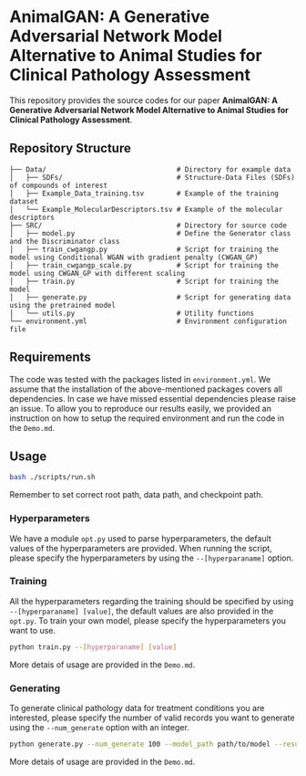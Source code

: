 # AnimalGAN: A Generative Adversarial Network Model Alternative to Animal Studies for Clinical Pathology Assessment
This repository provides the source codes for our paper **AnimalGAN: A Generative Adversarial Network Model Alternative to Animal Studies for Clinical Pathology Assessment**.

## Repository Structure
    ├── Data/                                # Directory for example data
    │   ├── SDFs/                            # Structure-Data Files (SDFs) of compounds of interest
    │   ├── Example_Data_training.tsv        # Example of the training dataset
    │   └── Example_MolecularDescriptors.tsv # Example of the molecular descriptors
    ├── SRC/                                 # Directory for source code
    │   ├── model.py                         # Define the Generator class and the Discriminator class
    │   ├── train_cwgangp.py                 # Script for training the model using Conditional WGAN with gradient penalty (CWGAN_GP)
    │   ├── train_cwgangp_scale.py           # Script for training the model using CWGAN_GP with different scaling
    │   ├── train.py                         # Script for training the model
    │   ├── generate.py                      # Script for generating data using the pretrained model
    │   └── utils.py                         # Utility functions
    └── environment.yml                      # Environment configuration file

## Requirements
The code was tested with the packages listed in `environment.yml`. We assume that the installation of the above-mentioned packages covers all dependencies. In case we have missed essential dependencies please raise an issue. To allow you to reproduce our results easily, we provided an instruction on how to setup the required environment and run the code in the `Demo.md`.

## Usage
```sh
bash ./scripts/run.sh 
```
Remember to set correct root path, data path, and checkpoint path.

### Hyperparameters
We have a module `opt.py` used to parse hyperparameters, the default values of the hyperparameters are provided. When running the script, please specify the hyperparameters by using the `--[hyperparaname]` option.

### Training
All the hyperparameters regarding the training should be specified by using `--[hyperparaname] [value]`, the default values are also provided in the `opt.py`.
To train your own model, please specify the hyperparameters you want to use.
```sh
python train.py --[hyperparaname] [value]
```
More detais of usage are provided in the `Demo.md`.

### Generating
To generate clinical pathology data for treatment conditions you are interested, please specify the number of valid records you want to generate using the `--num_generate` option with an integer.
```sh
python generate.py --num_generate 100 --model_path path/to/model --results_path where_to_save
```
More detais of usage are provided in the `Demo.md`.
